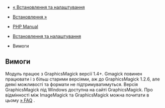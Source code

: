 - [« Встановлення та налаштування](gmagick.setup.md)
- [Встановлення »](gmagick.installation.md)

- [PHP Manual](index.md)
- [Встановлення та налаштування](gmagick.setup.md)
- Вимоги

## Вимоги

Модуль працює з GraphicsMagick версії 1.4+. Gmagick повинен
працювати і з більш старими версіями, аж до GraphicsMagick 1.2.6, але
деякі можливості та формати не підтримуватимуться. Версія
GraphicsMagick під Windows доступна на сайті GraphicsMagick. Про
відмінності між ImageMagick та GraphicsMagick можна почитати в цьому
[» FAQ](http://www.graphicsmagick.org/FAQ.md#how-does-graphicsmagick-differ-from-imagemagick)
.
